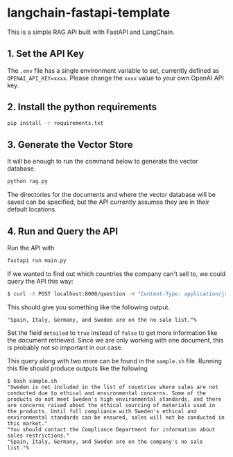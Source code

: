 # langchain-fastapi-template
This is a simple RAG API built with FastAPI and LangChain.
## 1. Set the API Key
The `.env` file has a single environment variable to set,
currently defined as `OPENAI_API_KEY=xxxx`. 
Please change the `xxxx` value to your own OpenAI API key.
## 2. Install the python requirements
```bash
pip install -r requirements.txt
```

## 3. Generate the Vector Store
It will be enough to run the command below to generate the vector
database.
```bash
python rag.py
```
The directories for the documents and where the vector database
will be saved can be specified, but the API currently assumes
they are in their default locations.

## 4. Run and Query the API
Run the API with 
```bash
fastapi run main.py
```

If we wanted to find out which countries the company can't sell to, we could 
query the API this way:
```bash
$ curl -X POST localhost:8000/question -H "Content-Type: application/json" -d '{"input": "Which countries are on our no sale list?", "detailed": false}'
```
This should give you something like the following output.
```
"Spain, Italy, Germany, and Sweden are on the no sale list."%       
```
Set the field `detailed` to `true` instead of `false` to get more 
information like the document retrieved. Since we are only working with one
document, this is probably not so important in our case.

This query along with two more can be found in the `sample.sh` 
file. 
Running this file should produce outputs like the following
```
$ bash sample.sh 
"Sweden is not included in the list of countries where sales are not conducted due to ethical and environmental concerns. Some of the products do not meet Sweden's high environmental standards, and there are concerns raised about the ethical sourcing of materials used in the products. Until full compliance with Sweden's ethical and environmental standards can be ensured, sales will not be conducted in this market."
"You should contact the Compliance Department for information about sales restrictions."
"Spain, Italy, Germany, and Sweden are on the company's no sale list."%    
```